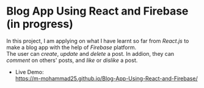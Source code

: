# Blog App Using React and Firebase (in progress)
In this project, I am applying on what I have learnt so far from <em>React.js</em> to make a blog app with the help of <em>Firebase</em> platform.<br>
The user can <em>create</em>, <em>update</em> and <em>delete</em> a post. In addion, they can <em>comment</em> on others' posts, and <em>like</em> or <em>dislike</em> a post.<br> 
- Live Demo:<br> https://m-mohammad25.github.io/Blog-App-Using-React-and-Firebase/

